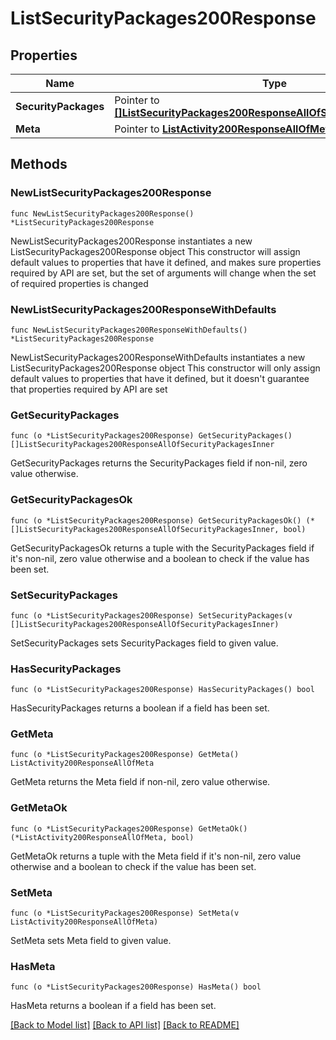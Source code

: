 # ListSecurityPackages200Response

## Properties

Name | Type | Description | Notes
------------ | ------------- | ------------- | -------------
**SecurityPackages** | Pointer to [**[]ListSecurityPackages200ResponseAllOfSecurityPackagesInner**](ListSecurityPackages200ResponseAllOfSecurityPackagesInner.md) |  | [optional] 
**Meta** | Pointer to [**ListActivity200ResponseAllOfMeta**](ListActivity200ResponseAllOfMeta.md) |  | [optional] 

## Methods

### NewListSecurityPackages200Response

`func NewListSecurityPackages200Response() *ListSecurityPackages200Response`

NewListSecurityPackages200Response instantiates a new ListSecurityPackages200Response object
This constructor will assign default values to properties that have it defined,
and makes sure properties required by API are set, but the set of arguments
will change when the set of required properties is changed

### NewListSecurityPackages200ResponseWithDefaults

`func NewListSecurityPackages200ResponseWithDefaults() *ListSecurityPackages200Response`

NewListSecurityPackages200ResponseWithDefaults instantiates a new ListSecurityPackages200Response object
This constructor will only assign default values to properties that have it defined,
but it doesn't guarantee that properties required by API are set

### GetSecurityPackages

`func (o *ListSecurityPackages200Response) GetSecurityPackages() []ListSecurityPackages200ResponseAllOfSecurityPackagesInner`

GetSecurityPackages returns the SecurityPackages field if non-nil, zero value otherwise.

### GetSecurityPackagesOk

`func (o *ListSecurityPackages200Response) GetSecurityPackagesOk() (*[]ListSecurityPackages200ResponseAllOfSecurityPackagesInner, bool)`

GetSecurityPackagesOk returns a tuple with the SecurityPackages field if it's non-nil, zero value otherwise
and a boolean to check if the value has been set.

### SetSecurityPackages

`func (o *ListSecurityPackages200Response) SetSecurityPackages(v []ListSecurityPackages200ResponseAllOfSecurityPackagesInner)`

SetSecurityPackages sets SecurityPackages field to given value.

### HasSecurityPackages

`func (o *ListSecurityPackages200Response) HasSecurityPackages() bool`

HasSecurityPackages returns a boolean if a field has been set.

### GetMeta

`func (o *ListSecurityPackages200Response) GetMeta() ListActivity200ResponseAllOfMeta`

GetMeta returns the Meta field if non-nil, zero value otherwise.

### GetMetaOk

`func (o *ListSecurityPackages200Response) GetMetaOk() (*ListActivity200ResponseAllOfMeta, bool)`

GetMetaOk returns a tuple with the Meta field if it's non-nil, zero value otherwise
and a boolean to check if the value has been set.

### SetMeta

`func (o *ListSecurityPackages200Response) SetMeta(v ListActivity200ResponseAllOfMeta)`

SetMeta sets Meta field to given value.

### HasMeta

`func (o *ListSecurityPackages200Response) HasMeta() bool`

HasMeta returns a boolean if a field has been set.


[[Back to Model list]](../README.md#documentation-for-models) [[Back to API list]](../README.md#documentation-for-api-endpoints) [[Back to README]](../README.md)


